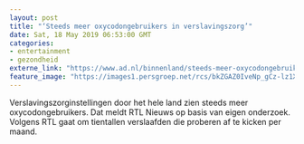 ```yaml
---
layout: post
title: "‘Steeds meer oxycodongebruikers in verslavingszorg’"
date: Sat, 18 May 2019 06:53:00 GMT
categories: 
- entertainment 
- gezondheid 
externe_link: "https://www.ad.nl/binnenland/steeds-meer-oxycodongebruikers-in-verslavingszorg~a580618e/"
feature_image: "https://images1.persgroep.net/rcs/bkZGAZ0IveNp_gCz-lz1XapgQaQ/diocontent/144904549/_fitwidth/400/?appId=21791a8992982cd8da851550a453bd7f&quality=0.7"
---
```


Verslavingszorginstellingen door het hele land zien steeds meer oxycodongebruikers. Dat meldt RTL Nieuws op basis van eigen onderzoek. Volgens RTL gaat om tientallen verslaafden die proberen af te kicken per maand.
